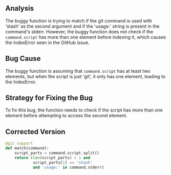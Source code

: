 ## Analysis
The buggy function is trying to match if the git command is used with 'stash' as the second argument and if the 'usage:' string is present in the command's stderr. However, the buggy function does not check if the `command.script` has more than one element before indexing it, which causes the IndexError seen in the GitHub issue.

## Bug Cause
The buggy function is assuming that `command.script` has at least two elements, but when the script is just 'git', it only has one element, leading to the IndexError.

## Strategy for Fixing the Bug
To fix this bug, the function needs to check if the script has more than one element before attempting to access the second element.

## Corrected Version
```python
@git_support
def match(command):
    script_parts = command.script.split()
    return (len(script_parts) > 1 and
            script_parts[1] == 'stash'
            and 'usage:' in command.stderr)
```